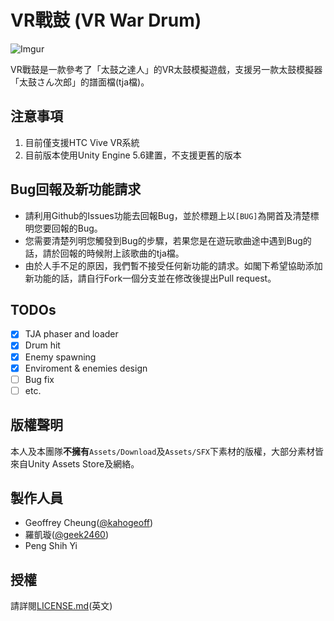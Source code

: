 # VR戰鼓 (VR War Drum)

![Imgur](http://i.imgur.com/syUQw4D.gif)

VR戰鼓是一款參考了「太鼓之達人」的VR太鼓模擬遊戲，支援另一款太鼓模擬器「太鼓さん次郎」的譜面檔(tja檔)。

## 注意事項

  1. 目前僅支援HTC Vive VR系統
  2. 目前版本使用Unity Engine 5.6建置，不支援更舊的版本

## Bug回報及新功能請求

  - 請利用Github的Issues功能去回報Bug，並於標題上以`[BUG]`為開首及清楚標明您要回報的Bug。
  - 您需要清楚列明您觸發到Bug的步驟，若果您是在遊玩歌曲途中遇到Bug的話，請於回報的時候附上該歌曲的tja檔。
  - 由於人手不足的原因，我們暫不接受任何新功能的請求。如閣下希望協助添加新功能的話，請自行Fork一個分支並在修改後提出Pull request。

## TODOs

- [x] TJA phaser and loader
- [x] Drum hit
- [x] Enemy spawning
- [x] Enviroment & enemies design
- [ ] Bug fix
- [ ] etc.

## 版權聲明

 本人及本團隊**不擁有**`Assets/Download`及`Assets/SFX`下素材的版權，大部分素材皆來自Unity Assets Store及網絡。

## 製作人員

  - Geoffrey Cheung([@kahogeoff](https://github.com/kahogeoff))
  - 羅凱璇([@geek2460](https://github.com/geek2460))
  - Peng Shih Yi

## 授權

請詳閱[LICENSE.md](LICENSE.md)(英文)
